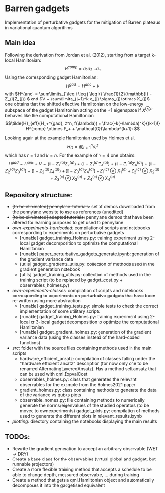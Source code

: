 # Barren gadgets

Implementation of perturbative gadgets for the mitigation of Barren plateaus in variational quantum algorithms  

## Main idea
Following the derivation from Jordan et al. (2012), starting from a target k-local Hamiltonian:  
    $$H^{comp} = \sigma_{1} \sigma_{2} \dots \sigma_{n} $$
Using the corresponding gadget Hamiltonian:  
    $$H^{gad} = H^{anc} + V $$
with $H^{anc} = \sum\limits_{1\leq i \leq j \leq k} \frac{1}{2}(\mathbb{I} - Z_{i}Z_{j}) $
and $V = \sum\limits_{j=1}^k c_{j} \sigma_{j}\otimes X_{j}$  
one obtains that the shifted effective Hamiltonian on the low-energy subspace of the gadget Hamiltonian acting on the +1 eigenspace if $X^{\otimes n}$ behaves like the computational Hamiltonian
    $$\tilde{H}_{eff}(H_+^{gad}, 2^n, f(\lambda)) = \frac{-k(-\lambda)^k}{(k-1)!} H^{comp} \otimes P_+ + \mathcal{O}(\lambda^{k+1}) $$  

Looking again at the example Hamiltonian used by Holmes et al.
    $$H_G = \bigotimes_{i=1}^n \sigma_i^z $$
which has $r=1$ and $k=n$. For the example of $n=4$ one obtains: 
    $$H^{gad} = H^{anc} + V 
    = (\mathbb{I} - Z_1^{(a)} Z_2^{(a)}) + (\mathbb{I} - Z_1^{(a)} Z_3^{(a)}) + (\mathbb{I} - Z_1^{(a)} Z_4^{(a)})
    + (\mathbb{I} - Z_2^{(a)} Z_3^{(a)}) + (\mathbb{I} - Z_2^{(a)} Z_4^{(a)}) + (\mathbb{I} - Z_3^{(a)} Z_4^{(a)}) 
    + Z_1^{(c)} \otimes X_1^{(a)} + Z_2^{(c)} \otimes X_2^{(a)} + Z_3^{(c)} \otimes X_3^{(a)} + Z_4^{(c)} \otimes X_4^{(a)}$$

## Repository structure:
- ~~[to be eliminated] pennylane-tutorials:~~ set of demos downloaded from the pennylane website to use as references (unedited)  
- ~~[to be eliminated] adapted tutorials:~~ pennylane demos that have been altered for learning purposes to get used to pennylane  
- *own-experiments-hardcoded:* compilation of scripts and notebooks corresponding to experiments on perturbative gadgets 
  - [runable] gadget_training_Holmes.py: training experiment using 2-local gadget decomposition to optimize the computational Hamiltonian  
  - [runable] paper_perturbative_gadgets_generate.ipynb: generation of the gradient variance data  
  - [utils] gadget_gradients_utils.py: collection of methods used in the gradient generation notebook  
  - [utils] gadget_training_utils.py: collection of methods used in the training script (to be replaced by gadget_cost.py + observables_holmes.py)   
- *own-experiments-classes:* compilation of scripts and notebooks corresponding to experiments on perturbative gadgets that have been re-written using more abstraction
  - [runable] gadget_training_tests.py: simple tests to check the correct implementation of some utilitary scripts  
  - [runable] gadget_training_Holmes.py: training experiment using 2-local or 3-local gadget decomposition to optimize the computational Hamiltonian  
  - [runable] gadget_gradient_holmes.py: generation of the gradient variance data (using the classes instead of the hard-coded functions)
- *src:* folder with the source files containing methods used in the main scripts  
  - hardware_efficient_ansatz: compilation of classes falling under the "hardware efficient ansatz" description (for now only one to be renamed AlternatingLayeredAnsatz). Has a method self.ansatz that can be used with qml.ExpvalCost
  - observables_holmes.py: class that generates the relevant observables for the example from the Holmes2021 paper  
  - gradient_holmes.py: class containing methods to generate the data of the variance vs qubits plots
  - observable_nomes.py: file containing methods to numerically generate the norms/eigenvalues of the studied operators (to be moved to ownexperiments)
  gadget_plots.py: compilation of methods used to generate the different plots in relevant_results.ipynb
- *plotting:* directory containing the notebooks displaying the main results

## TODOs:
- Rewrite the gradient generation to accept an arbitrary observable (WET -> DRY)
- Create a base class for the observables (virtual global and gadget, but runnable projectors)
- Create a more flexible training method that accepts a schedule to be able to change depth, measured observable, ... during training
- Create a method that gets a qml.Hamiltonian object and automatically decomposes it into the gadgetised equivalent
